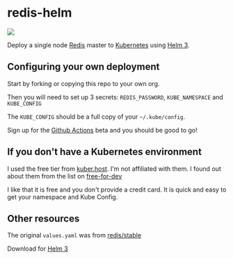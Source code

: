 # redis-helm

![](https://github.com/hmatt1/redis-helm/workflows/Redis%20CI/badge.svg)

Deploy a single node [Redis](https://redis.io/) master to [Kubernetes](https://kubernetes.io/) using [Helm 3](https://helm.sh/).

## Configuring your own deployment

Start by forking or copying this repo to your own org.

Then you will need to set up 3 secrets: `REDIS_PASSWORD`, `KUBE_NAMESPACE` and `KUBE_CONFIG`

The `KUBE_CONFIG` should be a full copy of your `~/.kube/config`.

Sign up for the [Github Actions](https://github.com/features/actions) beta and you should be good to go!

## If you don't have a Kubernetes environment

I used the free tier from  [kuber.host](https://kuber.host/). I'm not affiliated with them. I found out about them from the list on [free-for-dev](https://github.com/ripienaar/free-for-dev)

I like that it is free and you don't provide a credit card. It is quick and easy to get your namespace and Kube Config.

## Other resources

The original `values.yaml` was from [redis/stable](https://github.com/helm/charts/tree/master/stable/redis)

Download for [Helm 3](https://github.com/helm/helm/releases/tag/v3.0.0-beta.5)


